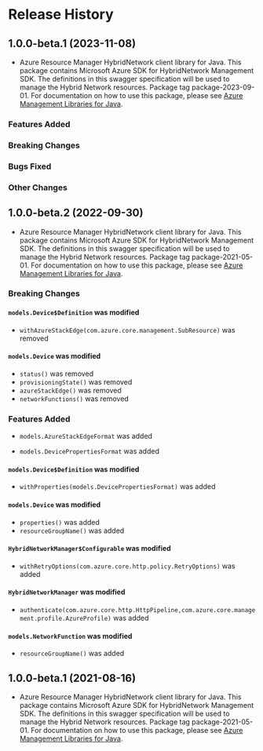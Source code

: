 # Release History

## 1.0.0-beta.1 (2023-11-08)

- Azure Resource Manager HybridNetwork client library for Java. This package contains Microsoft Azure SDK for HybridNetwork Management SDK. The definitions in this swagger specification will be used to manage the Hybrid Network resources. Package tag package-2023-09-01. For documentation on how to use this package, please see [Azure Management Libraries for Java](https://aka.ms/azsdk/java/mgmt).

### Features Added

### Breaking Changes

### Bugs Fixed

### Other Changes

## 1.0.0-beta.2 (2022-09-30)

- Azure Resource Manager HybridNetwork client library for Java. This package contains Microsoft Azure SDK for HybridNetwork Management SDK. The definitions in this swagger specification will be used to manage the Hybrid Network resources. Package tag package-2021-05-01. For documentation on how to use this package, please see [Azure Management Libraries for Java](https://aka.ms/azsdk/java/mgmt).

### Breaking Changes

#### `models.Device$Definition` was modified

* `withAzureStackEdge(com.azure.core.management.SubResource)` was removed

#### `models.Device` was modified

* `status()` was removed
* `provisioningState()` was removed
* `azureStackEdge()` was removed
* `networkFunctions()` was removed

### Features Added

* `models.AzureStackEdgeFormat` was added

* `models.DevicePropertiesFormat` was added

#### `models.Device$Definition` was modified

* `withProperties(models.DevicePropertiesFormat)` was added

#### `models.Device` was modified

* `properties()` was added
* `resourceGroupName()` was added

#### `HybridNetworkManager$Configurable` was modified

* `withRetryOptions(com.azure.core.http.policy.RetryOptions)` was added

#### `HybridNetworkManager` was modified

* `authenticate(com.azure.core.http.HttpPipeline,com.azure.core.management.profile.AzureProfile)` was added

#### `models.NetworkFunction` was modified

* `resourceGroupName()` was added

## 1.0.0-beta.1 (2021-08-16)

- Azure Resource Manager HybridNetwork client library for Java. This package contains Microsoft Azure SDK for HybridNetwork Management SDK. The definitions in this swagger specification will be used to manage the Hybrid Network resources. Package tag package-2021-05-01. For documentation on how to use this package, please see [Azure Management Libraries for Java](https://aka.ms/azsdk/java/mgmt).


